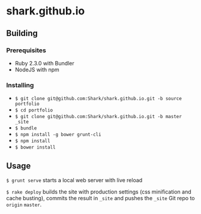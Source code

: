 # shark.github.io

## Building

### Prerequisites

- Ruby 2.3.0 with Bundler
- NodeJS with npm

### Installing

- `$ git clone git@github.com:Shark/shark.github.io.git -b source portfolio`
- `$ cd portfolio`
- `$ git clone git@github.com:Shark/shark.github.io.git -b master _site`
- `$ bundle`
- `$ npm install -g bower grunt-cli`
- `$ npm install`
- `$ bower install`

## Usage

`$ grunt serve` starts a local web server with live reload

`$ rake deploy` builds the site with production settings (css minification and cache busting), commits the result in `_site` and pushes the `_site` Git repo to `origin` `master`.
